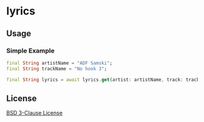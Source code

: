 # lyrics

## Usage

### Simple Example

```dart
final String artistName = "ADF Samski";
final String trackName = "No hook 3";

final String lyrics = await lyrics.get(artist: artistName, track: trackName);
```

## License

[BSD 3-Clause License](./LICENSE)
